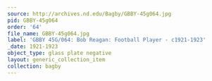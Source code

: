 ```yaml
---
source: http://archives.nd.edu/Bagby/GBBY-45g064.jpg
pid: GBBY-45g064
order: '64'
file_name: GBBY-45g064.jpg
label: 'GBBY 45G/064: Bob Reagan: Football Player - c1921-1923'
_date: 1921-1923
object_type: glass plate negative
layout: generic_collection_item
collection: bagby
---
```

